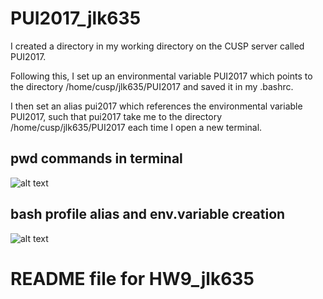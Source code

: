 # PUI2017_jlk635


I created a directory in my working directory on the CUSP server called PUI2017.

Following this, I set up an environmental variable PUI2017 which points to the directory /home/cusp/jlk635/PUI2017 and saved it in my .bashrc.

I then set an alias pui2017 which references the environmental variable PUI2017, such that pui2017 take me to the directory /home/cusp/jlk635/PUI2017 each time I open a new terminal.


## pwd commands in terminal
![alt text](Screenshot1.png "Execution of working directory commands in terminal")

## bash profile alias and env.variable creation
![alt text](Screenshot2.png "bash profile alias and env.variable creation")



# README file for HW9_jlk635
